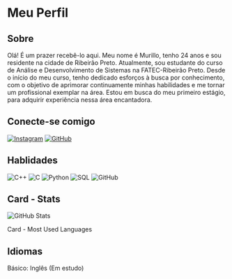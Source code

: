# Meu Perfil
## Sobre
Olá! É um prazer recebê-lo aqui. Meu nome é Murillo, tenho 24 anos e sou residente na cidade de Ribeirão Preto. Atualmente, sou estudante do curso de Análise e Desenvolvimento de Sistemas na FATEC-Ribeirão Preto. Desde o início do meu curso, tenho dedicado esforços à busca por conhecimento, com o objetivo de aprimorar continuamente minhas habilidades e me tornar um profissional exemplar na área. Estou em busca do meu primeiro estágio, para adquirir experiência nessa área encantadora.
## Conecte-se comigo
[![Instagram](https://img.shields.io/badge/Instagram-000?style=for-the-badge&logo=instagram)](https://www.instagram.com/murilloleoni/)
[![GitHub](https://img.shields.io/badge/GitHub-000?style=for-the-badge&logo=GitHub)](https://github.com/MurilloLeoni)

## Hablidades
![C++](https://img.shields.io/badge/C%2B%2B-000?style=for-the-badge&logo=c%2B%2B&logoColor=00599C)
![C](https://img.shields.io/badge/C-000?style=for-the-badge&logo=c)
![Python](https://img.shields.io/badge/Python-000?style=for-the-badge&logo=python)
![SQL](https://img.shields.io/badge/SQL-000?style=for-the-badge&logo=mySQL)
![GitHub](https://img.shields.io/badge/GitHub-000?style=for-the-badge&logo=GitHub)

## Card - Stats
![GitHub Stats](https://github-readme-stats.vercel.app/api?username=MurilloLeoni&theme=transparent&bg_color=000&border_color=30A3DC&show_icons=true&icon_color=30A3DC&title_color=E94D5F&text_color=FFF)

Card - Most Used Languages

##  Idiomas
Básico: Inglês (Em estudo)

